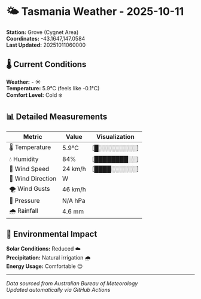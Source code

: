 # 🌤️ Tasmania Weather - 2025-10-11

**Station:** Grove (Cygnet Area)  
**Coordinates:** -43.1647,147.0584  
**Last Updated:** 20251011060000

## 🌡️ Current Conditions

**Weather:** - ☀️  
**Temperature:** 5.9°C (feels like -0.1°C)  
**Comfort Level:** Cold ❄️

## 📊 Detailed Measurements

| Metric | Value | Visualization |
|--------|-------|---------------|
| 🌡️ Temperature | 5.9°C | [█░░░░░░░░░] |
| 💧 Humidity | 84% | [████████░░] |
| 💨 Wind Speed | 24 km/h | [████░░░░░░] |
| 🧭 Wind Direction | W | |
| 🌪️ Wind Gusts | 46 km/h | |
| 🔽 Pressure | N/A hPa | |
| 🌧️ Rainfall | 4.6 mm | |

## 🌱 Environmental Impact

**Solar Conditions:** Reduced ☁️  
**Precipitation:** Natural irrigation 🌧️  
**Energy Usage:** Comfortable 😌

---
*Data sourced from Australian Bureau of Meteorology*  
*Updated automatically via GitHub Actions*
